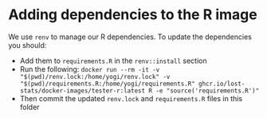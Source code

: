 # Adding dependencies to the R image

We use `renv` to manage our R dependencies. To update the dependencies you should:
  * Add them to `requirements.R` in the `renv::install` section
  * Run the following: `docker run --rm -it -v "$(pwd)/renv.lock:/home/yogi/renv.lock" -v "$(pwd)/requirements.R:/home/yogi/requirements.R" ghcr.io/lost-stats/docker-images/tester-r:latest R -e "source('requirements.R')"`
  * Then commit the updated `renv.lock` and `requirements.R` files in this folder
